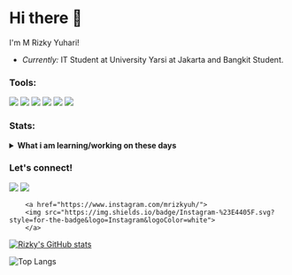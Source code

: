 # Hi there 👋

I'm M Rizky Yuhari!
- <i>Currently:</i> IT Student at University Yarsi at Jakarta and Bangkit Student.


### Tools:
<p>
 <img src="https://img.shields.io/badge/javascript-%23323330.svg?style=for-the-badge&logo=javascript&logoColor=%23F7DF1E">
 <img src="https://img.shields.io/badge/react_native-%2320232a.svg?style=for-the-badge&logo=react&logoColor=%2361DAFB">
    <img src="https://img.shields.io/badge/Visual%20Studio%20Code-0078d7.svg?style=for-the-badge&logo=visual-studio-code&logoColor=white">
    <img src="https://img.shields.io/badge/express.js-%23404d59.svg?style=for-the-badge&logo=express&logoColor=%2361DAFB">
    <img src="https://img.shields.io/badge/mysql-%2300f.svg?style=for-the-badge&logo=mysql&logoColor=white">
    <img src="https://img.shields.io/badge/GoogleCloud-%234285F4.svg?style=for-the-badge&logo=google-cloud&logoColor=white">
</p>

### Stats:
<details>
 <summary><strong>What i am learning/working on these days</strong></summary>
    - 🔭 I’m currently working on Cloud Engineering </br>
    - 🌱 I’m currently learning Javascript, React, and React Native </br>
    - 👯 I’m looking to collaborate on Mobile Apps, or Web Apps. </br>
    - 🤔 I’m looking for help with master of programming. hehe </br>
    - 💬 Ask me about anything.</br>
    - 📫 How to reach me: <a href="yuharimuhammadrizky@gmail.com">Email me!</a>  </br>
    - 😄 Pronouns: He/Him </br>
    - ⚡ Fun fact: I'm attracted to women </br>
</details>

### Let's connect!
<p>
    <a href ="https://www.linkedin.com/in/muhammad-rizky-yuhari-009009229/"> 
<img src="https://img.shields.io/badge/linkedin-%230077B5.svg?style=for-the-badge&logo=linkedin&logoColor=white"></a>
 
   <a href ="https://www.instagram.com/mrizkyuh/"> 
<img src="https://img.shields.io/badge/Instagram-%23E4405F.svg?style=for-the-badge&logo=Instagram&logoColor=white"></a>
 

        
        <a href="https://www.instagram.com/mrizkyuh/">
        <img src="https://img.shields.io/badge/Instagram-%23E4405F.svg?style=for-the-badge&logo=Instagram&logoColor=white">
        </a>
        
        
     
  
</p>



[![Rizky's GitHub stats](https://github-readme-stats.vercel.app/api?username=rizkyyuhari&theme=tokyonight)](https://github.com/rizkyyuhari/github-readme-stats)


![Top Langs](https://github-readme-stats.vercel.app/api/top-langs/?username=rizkyyuhari&theme=tokyonight)

